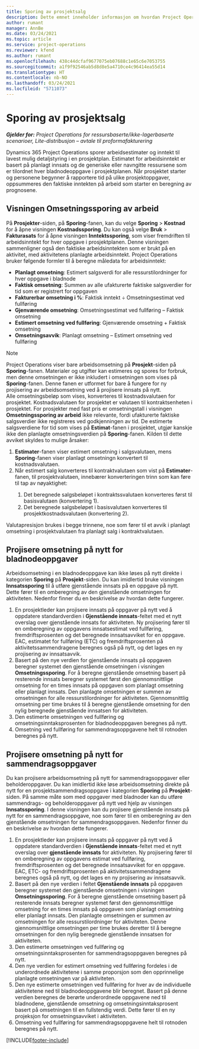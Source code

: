 ```yaml
---
title: Sporing av prosjektsalg
description: Dette emnet inneholder informasjon om hvordan Project Operations sporer fremdriften mot arbeidsinntekt i et prosjekt.
author: rumant
manager: AnnBe
ms.date: 03/24/2021
ms.topic: article
ms.service: project-operations
ms.reviewer: kfend
ms.author: rumant
ms.openlocfilehash: 438c44dcfaf9677075eb07688c1e65c6e7053755
ms.sourcegitcommit: a1f9f92546ab5d8d8e5a4710ce4c96414ea55d14
ms.translationtype: HT
ms.contentlocale: nb-NO
ms.lasthandoff: 03/24/2021
ms.locfileid: "5711073"
---
```

# <a name="project-sales-tracking"></a>Sporing av prosjektsalg

_**Gjelder for:** Project Operations for ressursbaserte/ikke-lagerbaserte scenarioer, Lite-distribusjon – avtale til proformafakturering_

Dynamics 365 Project Operations sporer arbeidsestimater og inntekt til lavest mulig detaljstyring i en prosjektplan. Estimatet for arbeidsinntekt er basert på planlagt innsats og de generiske eller navngitte ressursene som er tilordnet hver bladnodeoppgave i prosjektplanen. Når prosjektet starter og personene begynner å rapportere tid på ulike prosjektoppgaver, oppsummeres den faktiske inntekten på arbeid som starter en beregning av prognosene.

## <a name="labor-revenue-tracking-view"></a>Visningen Omsetningssporing av arbeid

På **Prosjekter**-siden, på **Sporing**-fanen, kan du velge **Sporing** > **Kostnad** for å åpne visningen **Kostnadssporing**. Du kan også velge **Bruk** > **Fakturasats** for å åpne visningen **Inntektssporing**, som viser fremdriften til arbeidsinntekt for hver oppgave i prosjektplanen. Denne visningen sammenligner også den faktiske arbeidsinntekten som er brukt på en aktivitet, med aktivitetens planlagte arbeidsinntekt. Project Operations bruker følgende formler til å beregne måledata for arbeidsinntekt:

- **Planlagt omsetning**: Estimert salgsverdi for alle ressurstilordninger for hver oppgave i bladnode
- **Faktisk omsetning**: Summen av alle ufakturerte faktiske salgsverdier for tid som er registrert for oppgaven
- **Fakturerbar omsetning i %**: Faktisk inntekt ÷ Omsetningsestimat ved fullføring
- **Gjenværende omsetning**: Omsetningsestimat ved fullføring – Faktisk omsetning
- **Estimert omsetning ved fullføring**: Gjenværende omsetning + Faktisk omsetning
- **Omsetningsavvik**: Planlagt omsetning – Estimert omsetning ved fullføring


> [!NOTE]
> Project Operations viser bare arbeidsomsetning på **Prosjekt**-siden på **Sporing**-fanen. Materialer og utgifter kan estimeres og spores for forbruk, men denne omsetningen er ikke inkludert i omsetningen som vises på **Sporing**-fanen. Denne fanen er utformet for bare å fungere for ny projisering av arbeidsomsetning ved å projisere innsats på nytt.  
> Alle omsetningsbeløp som vises, konverteres til kostnadsvalutaen for prosjektet. Kostnadsvalutaen for prosjektet er valutaen til kontraktsenheten i prosjektet. For prosjekter med fast pris er omsetningstall i visningen **Omsetningssporing av arbeid** ikke relevante, fordi ufakturerte faktiske salgsverdier ikke registreres ved godkjenningen av tid.
> De estimerte salgsverdiene for tid som vises på **Estimat**-fanen i prosjektet, utgjør kanskje ikke den planlagte omsetningsverdien på **Sporing**-fanen. Kilden til dette avviket skyldes to mulige årsaker:
><ol>
   ><li> <b>Estimater</b>-fanen viser estimert omsetning i salgsvalutaen, mens <b>Sporing</b>-fanen viser planlagt omsetningn konvertert til kostnadsvalutaen. </li>
   ><li> Når estimert salg konverteres til kontraktvalutaen som vist på <b>Estimater</b>-fanen, til prosjektvalutaen, innebærer konverteringen trinn som kan føre til tap av nøyaktighet: </li>
><ol>
><li> Det beregnede salgsbeløpet i kontraktssvalutaen konverteres først til basisvalutaen (konvertering 1).</li>
><li> Det beregnede salgsbeløpet i basisvalutaen konverteres til prosjektkostnadsvalutaen (konvertering 2). </li>
></ol>
></ol>
> Valutapresisjon brukes i begge trinnene, noe som fører til et avvik i planlagt omsetning i prosjektvalutaen fra planlagt salg i kontraktvalutaen.
   

## <a name="reprojecting-revenues-on-leaf-node-tasks"></a>Projisere omsetning på nytt for bladnodeoppgaver

Arbeidsomsetning i en bladnodeoppgave kan ikke løses på nytt direkte i kategorien **Sporing** på **Prosjekt**-siden. Du kan imidlertid bruke visningen **Innsatssporing** til å utføre gjenstående innsats på en oppgave på nytt. Dette fører til en omberegning av den gjenstående omsetningen for aktiviteten. Nedenfor finner du en beskrivelse av hvordan dette fungerer.

1. En prosjektleder kan projisere innsats på oppgaver på nytt ved å oppdatere standardverdien i **Gjenstående innsats**-feltet med et nytt overslag over gjenstående innsats for aktiviteten. Ny projisering fører til en omberegning av oppgavens innsatsestimat ved fullføring, fremdriftsprosenten og det beregnede innsatsavviket for en oppgave. EAC, estimatet for fullføring (ETC) og fremdriftsprosenten på aktivitetssammendragene beregnes også på nytt, og det lages en ny projisering av innsatsavvik.
2. Basert på den nye verdien for gjenstående innsats på oppgaven beregner systemet den gjenstående omsetningen i visningen **Omsetningssporing**. For å beregne gjenstående omsetning basert på resterende innsats beregner systemet først den gjennomsnittlige omsetning for en times innsats på oppgaven som planlagt omsetning eller planlagt innsats. Den planlagte omsetningen er summen av omsetningen for alle ressurstilordninger for aktiviteten. Gjennomsnittlig omsetning per time brukes til å beregne gjenstående omsetning for den nylig beregnede gjenstående innsatsen for aktiviteten.
3. Den estimerte omsetningen ved fullføring og omsetningsinntaksprosenten for bladnodeoppgaven beregnes på nytt.
4. Omsetning ved fullføring for sammendragsoppgavene helt til rotnoden beregnes på nytt.

## <a name="reprojecting-revenues-on-summary-tasks"></a>Projisere omsetning på nytt for sammendragsoppgaver

Du kan projisere arbeidsomsetning på nytt for sammendragsoppgaver eller beholderoppgaver. Du kan imidlertid ikke løse arbeidsomsetning direkte på nytt for en prosjektsammendragsoppgave i kategorien **Sporing** på **Prosjekt**-siden. På samme måte som med oppgaver med bladnoder kan du utføre sammendrags- og beholderoppgaver på nytt ved hjelp av visningen **Innsatssporing**. I denne visningen kan du projisere gjenstående innsats på nytt for en sammendragsoppgave, noe som fører til en omberegning av den gjenstående omsetningen for sammendragsoppgaven. Nedenfor finner du en beskrivelse av hvordan dette fungerer.

1. En prosjektleder kan projisere innsats på oppgaver på nytt ved å oppdatere standardverdien i **Gjenstående innsats**-feltet med et nytt overslag over **gjenstående innsats** for aktiviteten. Ny projisering fører til en omberegning av oppgavens estimat ved fullføring, fremdriftsprosenten og det beregnede innsatsavviket for en oppgave. EAC, ETC- og fremdriftsprosenten på aktivitetssammendragene beregnes også på nytt, og det lages en ny projisering av innsatsavvik.
2. Basert på den nye verdien i feltet **Gjenstående innsats** på oppgaven beregner systemet den gjenstående omsetningen i visningen **Omsetningssporing**. For å beregne gjenstående omsetning basert på resterende innsats beregner systemet først den gjennomsnittlige omsetning for en times innsats på oppgaven som planlagt omsetning eller planlagt innsats. Den planlagte omsetningen er summen av omsetningen for alle ressurstilordninger for aktiviteten. Denne gjennomsnittlige omsetningen per time brukes deretter til å beregne omsetningen for den nylig beregnede gjenstående innsatsen for aktiviteten.
3. Den estimerte omsetningen ved fullføring og omsetningsinntaksprosenten for sammendragsoppgaven beregnes på nytt.
4. Den nye verdien for estimert omsetning ved fullføring fordeles i de underordnede aktivitetene i samme proporsjon som den opprinnelige planlagte omsetningen var på aktiviteten.
5. Den nye estimerte omsetningen ved fullføring for hver av de individuelle aktivitetene ned til bladnodeoppgavene blir beregnet. Basert på denne verdien beregnes de berørte underordnede oppgavene ned til bladnodene, gjenstående omsetning og omsetningsinntaksprosent basert på omsetningen til en fullstendig verdi. Dette fører til en ny projeksjon for omsetningsavviket i aktiviteten. 
6. Omsetning ved fullføring for sammendragsoppgavene helt til rotnoden beregnes på nytt.


[!INCLUDE[footer-include](../includes/footer-banner.md)]

